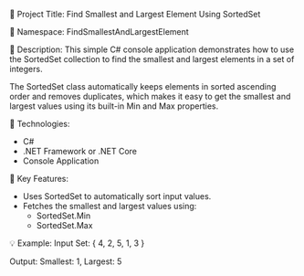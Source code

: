 📌 Project Title: Find Smallest and Largest Element Using SortedSet

📁 Namespace:
FindSmallestAndLargestElement

🧠 Description:
This simple C# console application demonstrates how to use the SortedSet<T> collection to find the smallest and largest elements in a set of integers.

The SortedSet<T> class automatically keeps elements in sorted ascending order and removes duplicates, which makes it easy to get the smallest and largest values using its built-in Min and Max properties.

🔧 Technologies:
- C#
- .NET Framework or .NET Core
- Console Application

📄 Key Features:
- Uses SortedSet<int> to automatically sort input values.
- Fetches the smallest and largest values using:
  - SortedSet.Min
  - SortedSet.Max

💡 Example:
Input Set:
{ 4, 2, 5, 1, 3 }

Output:
Smallest: 1, Largest: 5
